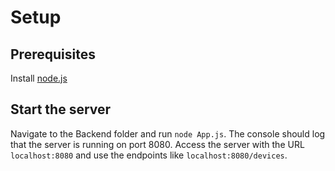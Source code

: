 # Setup

## Prerequisites
Install [node.js](https://nodejs.org/en/)

## Start the server
Navigate to the Backend folder and run `node App.js`. 
The console should log that the server is running on port 8080.
Access the server with the URL `localhost:8080` and use the endpoints like `localhost:8080/devices`.
